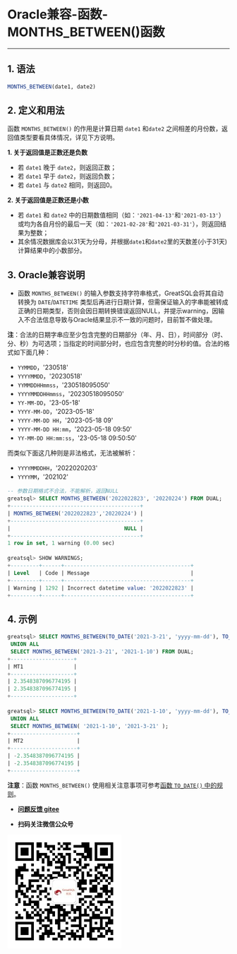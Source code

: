 # Oracle兼容-函数-MONTHS_BETWEEN()函数
---


## 1. 语法

```sql
MONTHS_BETWEEN(date1, date2)
```

## 2. 定义和用法
函数 `MONTHS_BETWEEN()` 的作用是计算日期 `date1` 和`date2` 之间相差的月份数，返回值类型要看具体情况，详见下方说明。

**1. 关于返回值是正数还是负数**
- 若 `date1` 晚于 `date2`，则返回正数；
- 若 `date1` 早于 `date2`，则返回负数；
- 若 `date1` 与 `date2` 相同，则返回0。

**2. 关于返回值是正数还是小数**
- 若 `date1` 和 `date2` 中的日期数值相同（如：`'2021-04-13'`和`'2021-03-13'`）或均为各自月份的最后一天（如：`'2021-02-28'`和`'2021-03-31'`），则返回结果为整数；
- 其余情况数据库会以31天为分母，并根据`date1`和`date2`里的天数差(小于31天)计算结果中的小数部分。

## 3. Oracle兼容说明

- 函数 `MONTHS_BETWEEN()` 的输入参数支持字符串格式，GreatSQL会将其自动转换为 `DATE`/`DATETIME` 类型后再进行日期计算，但需保证输入的字串能被转成正确的日期类型，否则会因日期转换错误返回NULL，并提示warning，因输入不合法信息导致与Oracle结果显示不一致的问题时，目前暂不做处理。

**注**：合法的日期字串应至少包含完整的日期部分（年、月、日），时间部分（时、分、秒）为可选项；当指定的时间部分时，也应包含完整的时分秒的值。合法的格式如下面几种：
- `YYMMDD`，'230518'
- `YYYYMMDD`，'20230518'
- `YYMMDDHHmmss`，'230518095050'
- `YYYYMMDDHHmmss`，'20230518095050'
- `YY-MM-DD`，'23-05-18'
- `YYYY-MM-DD`，'2023-05-18'
- `YYYY-MM-DD HH`，'2023-05-18 09'
- `YYYY-MM-DD HH:mm`，'2023-05-18 09:50'
- `YY-MM-DD HH:mm:ss`，'23-05-18 09:50:50'

而类似下面这几种则是非法格式，无法被解析：
- `YYYYMMDDHH`，'2022020203'
- `YYYYMM`，'202102'

```sql
-- 参数日期格式不合法，不能解析，返回NULL
greatsql> SELECT MONTHS_BETWEEN('2022022823', '20220224') FROM DUAL;
+-----------------------------------------+
| MONTHS_BETWEEN('2022022823','20220224') |
+-----------------------------------------+
|                                    NULL |
+-----------------------------------------+
1 row in set, 1 warning (0.00 sec)

greatsql> SHOW WARNINGS;
+---------+------+----------------------------------------+
| Level   | Code | Message                                |
+---------+------+----------------------------------------+
| Warning | 1292 | Incorrect datetime value: '2022022823' |
+---------+------+----------------------------------------+
```

## 4. 示例

```sql
greatsql> SELECT MONTHS_BETWEEN(TO_DATE('2021-3-21', 'yyyy-mm-dd'), TO_DATE('2021-1-10', 'yyyy-mm-dd')) AS MT1 FROM DUAL
 UNION ALL
 SELECT MONTHS_BETWEEN('2021-3-21', '2021-1-10') FROM DUAL;
+--------------------+
| MT1                |
+--------------------+
| 2.3548387096774195 |
| 2.3548387096774195 |
+--------------------+

greatsql> SELECT MONTHS_BETWEEN(TO_DATE('2021-1-10', 'yyyy-mm-dd'), TO_DATE('2021-3-21', 'yyyy-mm-dd')) AS MT2 FROM DUAL 
 UNION ALL
 SELECT MONTHS_BETWEEN( '2021-1-10', '2021-3-21' );
+---------------------+
| MT2                 |
+---------------------+
| -2.3548387096774195 |
| -2.3548387096774195 |
+---------------------+
```

**注意**：函数 `MONTHS_BETWEEN()` 使用相关注意事项可参考[函数 `TO_DATE()` 中的规则](./5-3-easyuse-ora-func-todate.md)。

- **[问题反馈 gitee](https://gitee.com/GreatSQL/GreatSQL-Manual/issues)**

- **扫码关注微信公众号**

![greatsql-wx](../../greatsql-wx.jpg)
